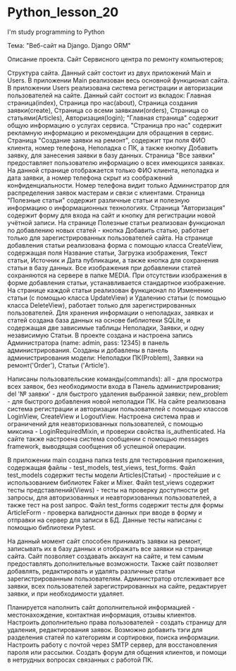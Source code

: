# Python_lesson_20
I'm study programming to Python 

Тема: "Веб-сайт на Django. Django ORM"

Описание проекта.
Сайт Сервисного центра по ремонту компьютеров;

Структура сайта.
Данный сайт состоит из двух приложений Main и Users.
В приложении Main реализован весь основной функционал сайта.
В приложении Users реализована система регистрации и авторизации пользователей на сайте.
Данный сайт состоит из вкладок: Главная страница(index), Страница про нас(about), Страница создания заявки(create), Страница со всеми заявками(orders), Страница со статьями(Articles), Авторизация(login);
"Главная страница" содержит общую информацию о услугах сервиса.
"Страница про нас" содержит рекламную информацию и рекомендации для обращения в сервис.
Страница "Cоздание заявки на ремонт", содержит три поля ФИО клиента, номер телефона, Неполадка с ПК, а также кнопку Добавить заявку, для занесения заявки в базу данных.
Страница "Все заявки" предоставляет пользователю информацию о всех имеющихся заявках. На данной странице отображается только ФИО клиента, неполадка и дата заявки, а номер телефона скрыт из соображений конфиденциальности.
Номер телефона видит только Администратор для распределения заявок мастерам и связи с клиентами.
Страница "Полезные статьи" содержит различные статьи и полезную информацию о информационных технологиях.
Страница "Авторизация" содержит форму для входа на сайт и кнопку для регистрации новой учётной записи.
На странице Полезные статьи реализован функционал по добавлению новых статей - кнопка Добавить статью, работает только для зарегистрированных пользователей сайта.
На странице добавления статьи реализована форма с помощью класса CreateView, содержащая поля Название статьи, Загрузка изображения, Текст статьи, Источник и Дата публикации, а также кнопка для сохранения статьи в базу данных.
Все изображения при добавлении статей сохраняются на сервере в папке MEDIA. 
При отсутствии изображения в форме добавления статьи, устанавливается стандартное изображение. 
На странице каждой статьи реализован функционал по Изменению статьи (с помощью класса UpdateView) и Удалению статьи (с помощью класса DeleteView), работает только для зарегистрированных пользователей.
Для хранения информации о неполадках, заявках и статей создана база данных на основе библиотеки SQLite, и содержащая две зависимые таблицы Неполадки, Заявки, и одну независимую Статьи.
В проекте создана и настроена запись Администратора (name: admin, pass: 12345) в панель администрирования.
Созданы и добавлены в панель администрирования модели: Неполадки ПК(Problem), Заявки на ремонт('Order'), Статьи ('Article').

Написаны пользовательские команды(commands):
all - для просмотра всех заявок, без необходимости входа в Панель администрирования;
del '№ заявки' - для быстрого удаления выбранной заявки;
new_problem - для быстрого добавления новой неполадки ПК.
На сайте реализована система регистрации и авторизации пользователей с помощью классов LoginView, CreateView и LogoutView.
Настроена система прав и ограничений для неавторизованных пользователей, с помощью миксина - LoginRequiredMixin, и проверки свойства is_authenticated.
На сайте также настроена система сообщении с помощью messages framework, выводящая сообщения об успешной операции.

В приложении main создана папка tests для тестирования приложения, содержащая файлы - test_models, test_views, test_forms.
Файл test_models содержит тесты модели Articles(Статьи) - простейшие и с использованием библиотек Faker и Mixer.
Файл test_views содержит тесты представлений(Views) - тесты на проверку доступности get запросы, для авторизованных и неавторизованных пользователей, а также тест на post запрос.
Файл test_forms содержит тесты для формы ArticleForm - проверка валидности данных при вводе в форму и отправки на сервер для записи в БД. Данные тесты написаны с помощью библиотеки Pytest.

На данный момент сайт способен принимать заявки на ремонт, записывать их в базу данных и отображать все заявки на странице сайта.
Сайт позволяет создавать аккаунт на сайте, и тем самым предоставлять дополнительные возможности.
Также сайт позволяет добавлять, редактировать и удалять различные статьи зарегистрированным пользователям. 
Администратор отслеживает все заявки, всех пользователей зарегистрированных на сайте, редактирует заявки, и при необходимости удаляет.

Планируется наполнить сайт дополнительной информацией - местонахождение, контактная информация, отзывы клиентов.
Настроить дополнительно права пользователей - создать страницу для удаления, редактирования заявок.
Возможно добавить тэги для разделения статей по категориям и сортировки, поиска информации.
Настроить работу с почтой через SMTP сервер, для восстановления пароля или рассылки.
Создать форум для общения клиентов, и помощи в нетрудных вопросах связанных с работой ПК.

